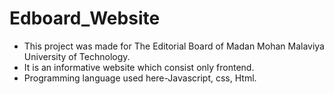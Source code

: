 # Edboard_Website
* This project was made for The Editorial Board of Madan Mohan Malaviya University of Technology.
* It is an informative website which consist only frontend.
* Programming language used here-Javascript, css, Html.
